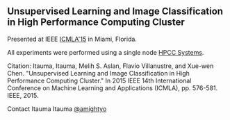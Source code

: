 ## Unsupervised Learning and Image Classification in High Performance Computing Cluster

Presented at IEEE [ICMLA'15](http://ieeexplore.ieee.org/document/7424378/) in Miami, Florida.

All experiments were performed using a single node [HPCC Systems].

Citation:
Itauma, Itauma, Melih S. Aslan, Flavio Villanustre, and Xue-wen Chen. "Unsupervised Learning and Image Classification in High Performance Computing Cluster." In 2015 IEEE 14th International Conference on Machine Learning and Applications (ICMLA), pp. 576-581. IEEE, 2015.


Contact Itauma Itauma [@amightyo](https://twitter.com/amightyo)

[HPCC Systems]: https://hpccsystems.com/

